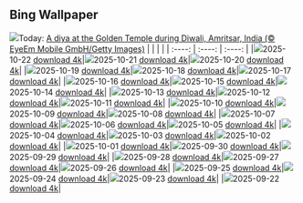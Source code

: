 ## Bing Wallpaper
![](./wallpaper/2025-10-22.jpg)Today: [A diya at the Golden Temple during Diwali, Amritsar, India (© EyeEm Mobile GmbH/Getty Images)](./wallpaper/2025-10-22.jpg)
|      |      |      |
| :----: | :----: | :----: |
|![](./wallpaper/2025-10-22_sm.jpg)2025-10-22 [download 4k](./wallpaper/2025-10-22.jpg)|![](./wallpaper/2025-10-21_sm.jpg)2025-10-21 [download 4k](./wallpaper/2025-10-21.jpg)|![](./wallpaper/2025-10-20_sm.jpg)2025-10-20 [download 4k](./wallpaper/2025-10-20.jpg)|
|![](./wallpaper/2025-10-19_sm.jpg)2025-10-19 [download 4k](./wallpaper/2025-10-19.jpg)|![](./wallpaper/2025-10-18_sm.jpg)2025-10-18 [download 4k](./wallpaper/2025-10-18.jpg)|![](./wallpaper/2025-10-17_sm.jpg)2025-10-17 [download 4k](./wallpaper/2025-10-17.jpg)|
|![](./wallpaper/2025-10-16_sm.jpg)2025-10-16 [download 4k](./wallpaper/2025-10-16.jpg)|![](./wallpaper/2025-10-15_sm.jpg)2025-10-15 [download 4k](./wallpaper/2025-10-15.jpg)|![](./wallpaper/2025-10-14_sm.jpg)2025-10-14 [download 4k](./wallpaper/2025-10-14.jpg)|
|![](./wallpaper/2025-10-13_sm.jpg)2025-10-13 [download 4k](./wallpaper/2025-10-13.jpg)|![](./wallpaper/2025-10-12_sm.jpg)2025-10-12 [download 4k](./wallpaper/2025-10-12.jpg)|![](./wallpaper/2025-10-11_sm.jpg)2025-10-11 [download 4k](./wallpaper/2025-10-11.jpg)|
|![](./wallpaper/2025-10-10_sm.jpg)2025-10-10 [download 4k](./wallpaper/2025-10-10.jpg)|![](./wallpaper/2025-10-09_sm.jpg)2025-10-09 [download 4k](./wallpaper/2025-10-09.jpg)|![](./wallpaper/2025-10-08_sm.jpg)2025-10-08 [download 4k](./wallpaper/2025-10-08.jpg)|
|![](./wallpaper/2025-10-07_sm.jpg)2025-10-07 [download 4k](./wallpaper/2025-10-07.jpg)|![](./wallpaper/2025-10-06_sm.jpg)2025-10-06 [download 4k](./wallpaper/2025-10-06.jpg)|![](./wallpaper/2025-10-05_sm.jpg)2025-10-05 [download 4k](./wallpaper/2025-10-05.jpg)|
|![](./wallpaper/2025-10-04_sm.jpg)2025-10-04 [download 4k](./wallpaper/2025-10-04.jpg)|![](./wallpaper/2025-10-03_sm.jpg)2025-10-03 [download 4k](./wallpaper/2025-10-03.jpg)|![](./wallpaper/2025-10-02_sm.jpg)2025-10-02 [download 4k](./wallpaper/2025-10-02.jpg)|
|![](./wallpaper/2025-10-01_sm.jpg)2025-10-01 [download 4k](./wallpaper/2025-10-01.jpg)|![](./wallpaper/2025-09-30_sm.jpg)2025-09-30 [download 4k](./wallpaper/2025-09-30.jpg)|![](./wallpaper/2025-09-29_sm.jpg)2025-09-29 [download 4k](./wallpaper/2025-09-29.jpg)|
|![](./wallpaper/2025-09-28_sm.jpg)2025-09-28 [download 4k](./wallpaper/2025-09-28.jpg)|![](./wallpaper/2025-09-27_sm.jpg)2025-09-27 [download 4k](./wallpaper/2025-09-27.jpg)|![](./wallpaper/2025-09-26_sm.jpg)2025-09-26 [download 4k](./wallpaper/2025-09-26.jpg)|
|![](./wallpaper/2025-09-25_sm.jpg)2025-09-25 [download 4k](./wallpaper/2025-09-25.jpg)|![](./wallpaper/2025-09-24_sm.jpg)2025-09-24 [download 4k](./wallpaper/2025-09-24.jpg)|![](./wallpaper/2025-09-23_sm.jpg)2025-09-23 [download 4k](./wallpaper/2025-09-23.jpg)|
|![](./wallpaper/2025-09-22_sm.jpg)2025-09-22 [download 4k](./wallpaper/2025-09-22.jpg)|